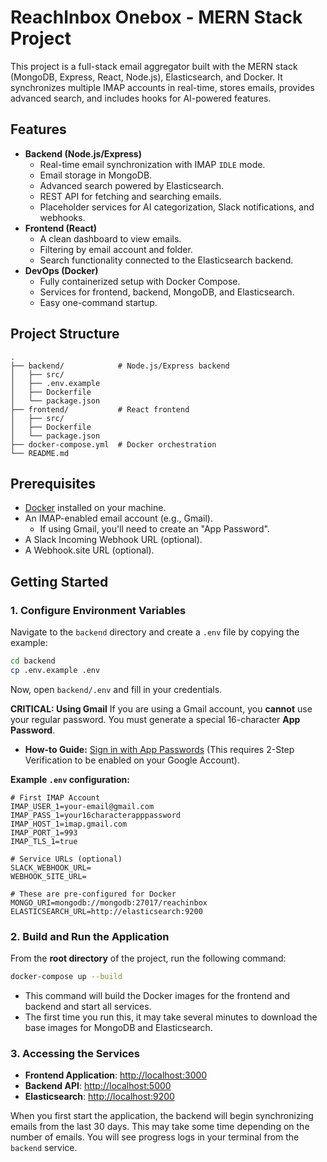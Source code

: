 # ReachInbox Onebox - MERN Stack Project

This project is a full-stack email aggregator built with the MERN stack (MongoDB, Express, React, Node.js), Elasticsearch, and Docker. It synchronizes multiple IMAP accounts in real-time, stores emails, provides advanced search, and includes hooks for AI-powered features.

## Features

- **Backend (Node.js/Express)**
  - Real-time email synchronization with IMAP `IDLE` mode.
  - Email storage in MongoDB.
  - Advanced search powered by Elasticsearch.
  - REST API for fetching and searching emails.
  - Placeholder services for AI categorization, Slack notifications, and webhooks.
- **Frontend (React)**
  - A clean dashboard to view emails.
  - Filtering by email account and folder.
  - Search functionality connected to the Elasticsearch backend.
- **DevOps (Docker)**
  - Fully containerized setup with Docker Compose.
  - Services for frontend, backend, MongoDB, and Elasticsearch.
  - Easy one-command startup.

## Project Structure

```
.
├── backend/            # Node.js/Express backend
│   ├── src/
│   ├── .env.example
│   ├── Dockerfile
│   └── package.json
├── frontend/           # React frontend
│   ├── src/
│   ├── Dockerfile
│   └── package.json
├── docker-compose.yml  # Docker orchestration
└── README.md
```

## Prerequisites

- [Docker](https://www.docker.com/products/docker-desktop/) installed on your machine.
- An IMAP-enabled email account (e.g., Gmail).
  - If using Gmail, you'll need to create an "App Password".
- A Slack Incoming Webhook URL (optional).
- A Webhook.site URL (optional).

## Getting Started

### 1. Configure Environment Variables

Navigate to the `backend` directory and create a `.env` file by copying the example:

```bash
cd backend
cp .env.example .env
```

Now, open `backend/.env` and fill in your credentials.

**CRITICAL: Using Gmail**
If you are using a Gmail account, you **cannot** use your regular password. You must generate a special 16-character **App Password**.
- **How-to Guide:** [Sign in with App Passwords](https://support.google.com/accounts/answer/185833) (This requires 2-Step Verification to be enabled on your Google Account).

**Example `.env` configuration:**
```env
# First IMAP Account
IMAP_USER_1=your-email@gmail.com
IMAP_PASS_1=your16characterapppassword
IMAP_HOST_1=imap.gmail.com
IMAP_PORT_1=993
IMAP_TLS_1=true

# Service URLs (optional)
SLACK_WEBHOOK_URL=
WEBHOOK_SITE_URL=

# These are pre-configured for Docker
MONGO_URI=mongodb://mongodb:27017/reachinbox
ELASTICSEARCH_URL=http://elasticsearch:9200
```

### 2. Build and Run the Application

From the **root directory** of the project, run the following command:

```bash
docker-compose up --build
```

- This command will build the Docker images for the frontend and backend and start all services.
- The first time you run this, it may take several minutes to download the base images for MongoDB and Elasticsearch.

### 3. Accessing the Services

- **Frontend Application**: [http://localhost:3000](http://localhost:3000)
- **Backend API**: [http://localhost:5000](http://localhost:5000)
- **Elasticsearch**: [http://localhost:9200](http://localhost:9200)

When you first start the application, the backend will begin synchronizing emails from the last 30 days. This may take some time depending on the number of emails. You will see progress logs in your terminal from the `backend` service.
